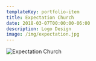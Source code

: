 ```yaml
---
templateKey: portfolio-item
title: Expectation Church
date: 2018-03-07T00:00:00-06:00
description: Logo Design
image: /img/expectation.jpg
---
```


![Expectation Church](/img/expectation.jpg)
